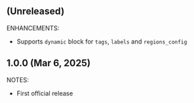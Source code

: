 ## (Unreleased)

ENHANCEMENTS:

* Supports `dynamic` block for `tags`, `labels` and `regions_config`

## 1.0.0 (Mar 6, 2025)

NOTES:

* First official release
